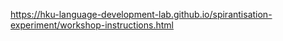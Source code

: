 https://hku-language-development-lab.github.io/spirantisation-experiment/workshop-instructions.html
